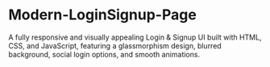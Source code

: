 # Modern-LoginSignup-Page
A fully responsive and visually appealing Login &amp; Signup UI built with HTML, CSS, and JavaScript, featuring a glassmorphism design, blurred background, social login options, and smooth animations.
